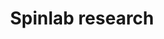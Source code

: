 ---
title: Spinlab research
view: masonry  # or 'compact' or 'list'

# Optional banner image (relative to assets/media/)
banner:
  image: ''
  caption: ''

# Optional summary displayed under section title
# summary: Explore our recent and ongoing research.

# Sections display publications or other content
sections:
  - block: collection
    content:
      title: Our Research
      summary: 
      text: |
        Research in the spinlab centers around single-sided nuclear magnetic resonance. We focus on methods and instrumentations development, data and computational models, and a range a applications. 
      count: 4
      # filters:
      #   author: ''
      #   category: ''
      #   exclude_featured: false
      #   tag: ''
      # offset: 0
      order: descending
      page_type: research
    design:
      view: showcase
      columns: 2

  - block: markdown
    content:
      title: Our Publications
      summary: Test publications
      text: |
        View our publications at [Google Scholar.](https://scholar.google.com/citations?user=yKXJezQAAAAJ)
      design:
        view: card
        columns: 1
---
